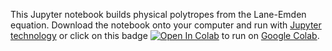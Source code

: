 This Jupyter notebook builds physical polytropes from the Lane-Emden equation.  Download the notebook onto your computer and run with [Jupyter technology](https://jupyter.org) or click on this badge [![Open In Colab](https://colab.research.google.com/assets/colab-badge.svg)](https://colab.research.google.com/github/mbradle/polytrope/blob/master/polytrope.ipynb) to run on [Google Colab](https://colab.research.google.com/notebooks/intro.ipynb?utm_source=scs-index).

